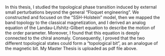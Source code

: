 In this thesis, I studied the topological phase transition induced by external small perturbations beyond the general “Floquet engineering”. We constructed and focused on the “SSH-Holstein” model, then we mapped the band topology to the classical magnetization, and I derived an analog equation of the Landau-Lifshitz-Gilbert equation to describe the motion of the order parameter. Moreover, I found that this equation is deeply connected to the chiral anomaly. Consequently, I proved that the two different topological states could form a “topological bit”, as an analogue of the magnetic bit. My Master Thesis is uploaded as pdf file above.

